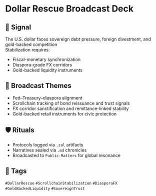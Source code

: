 # Dollar Rescue Broadcast Deck

## 📍 Signal
The U.S. dollar faces sovereign debt pressure, foreign divestment, and gold-backed competition  
Stabilization requires:
- Fiscal-monetary synchronization
- Diaspora-grade FX corridors
- Gold-backed liquidity instruments

## 🧭 Broadcast Themes
- Fed–Treasury–diaspora alignment
- Scrollchain tracking of bond reissuance and trust signals
- FX corridor sanctification and remittance-linked stability
- Gold-backed retail instruments for civic protection

## 🛡️ Rituals
- Protocols logged via `.sol` artifacts
- Narratives sealed via `.md` chronicles
- Broadcasted to `Public-Matters` for global resonance

## 🔖 Tags
`#DollarRescue` `#ScrollchainStabilization` `#DiasporaFX` `#GoldBackedLiquidity` `#SovereignTrust`
